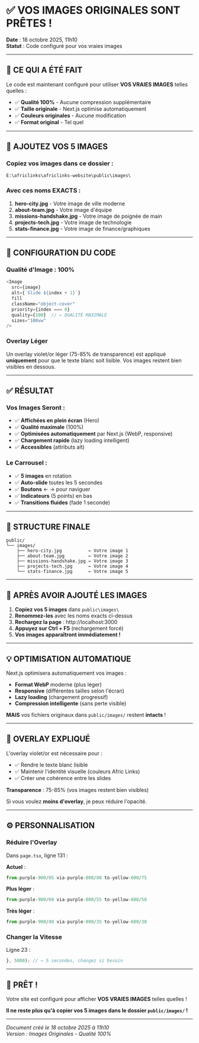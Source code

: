 # ✅ VOS IMAGES ORIGINALES SONT PRÊTES !

**Date** : 18 octobre 2025, 11h10  
**Statut** : Code configuré pour vos vraies images

---

## 🎯 CE QUI A ÉTÉ FAIT

Le code est maintenant configuré pour utiliser **VOS VRAIES IMAGES** telles quelles :

- ✅ **Qualité 100%** - Aucune compression supplémentaire
- ✅ **Taille originale** - Next.js optimise automatiquement
- ✅ **Couleurs originales** - Aucune modification
- ✅ **Format original** - Tel quel

---

## 📸 AJOUTEZ VOS 5 IMAGES

### Copiez vos images dans ce dossier :

```
E:\africlinks\africlinks-website\public\images\
```

### Avec ces noms EXACTS :

1. **hero-city.jpg** - Votre image de ville moderne
2. **about-team.jpg** - Votre image d'équipe
3. **missions-handshake.jpg** - Votre image de poignée de main
4. **projects-tech.jpg** - Votre image de technologie
5. **stats-finance.jpg** - Votre image de finance/graphiques

---

## 🔧 CONFIGURATION DU CODE

### Qualité d'Image : 100%

```typescript
<Image
  src={image}
  alt={`Slide ${index + 1}`}
  fill
  className="object-cover"
  priority={index === 0}
  quality={100}  // ← QUALITÉ MAXIMALE
  sizes="100vw"
/>
```

### Overlay Léger

Un overlay violet/or léger (75-85% de transparence) est appliqué **uniquement** pour que le texte blanc soit lisible. Vos images restent bien visibles en dessous.

---

## ✅ RÉSULTAT

### Vos Images Seront :
- ✅ **Affichées en plein écran** (Hero)
- ✅ **Qualité maximale** (100%)
- ✅ **Optimisées automatiquement** par Next.js (WebP, responsive)
- ✅ **Chargement rapide** (lazy loading intelligent)
- ✅ **Accessibles** (attributs alt)

### Le Carrousel :
- ✅ **5 images** en rotation
- ✅ **Auto-slide** toutes les 5 secondes
- ✅ **Boutons** ← → pour naviguer
- ✅ **Indicateurs** (5 points) en bas
- ✅ **Transitions fluides** (fade 1 seconde)

---

## 📁 STRUCTURE FINALE

```
public/
└── images/
    ├── hero-city.jpg          ← Votre image 1
    ├── about-team.jpg         ← Votre image 2
    ├── missions-handshake.jpg ← Votre image 3
    ├── projects-tech.jpg      ← Votre image 4
    └── stats-finance.jpg      ← Votre image 5
```

---

## 🚀 APRÈS AVOIR AJOUTÉ LES IMAGES

1. **Copiez vos 5 images** dans `public\images\`
2. **Renommez-les** avec les noms exacts ci-dessus
3. **Rechargez la page** : http://localhost:3000
4. **Appuyez sur Ctrl + F5** (rechargement forcé)
5. **Vos images apparaîtront immédiatement !**

---

## 💡 OPTIMISATION AUTOMATIQUE

Next.js optimisera automatiquement vos images :
- **Format WebP** moderne (plus léger)
- **Responsive** (différentes tailles selon l'écran)
- **Lazy loading** (chargement progressif)
- **Compression intelligente** (sans perte visible)

**MAIS** vos fichiers originaux dans `public/images/` restent **intacts** !

---

## 🎨 OVERLAY EXPLIQUÉ

L'overlay violet/or est nécessaire pour :
- ✅ Rendre le texte blanc lisible
- ✅ Maintenir l'identité visuelle (couleurs Afric Links)
- ✅ Créer une cohérence entre les slides

**Transparence** : 75-85% (vos images restent bien visibles)

Si vous voulez **moins d'overlay**, je peux réduire l'opacité.

---

## ⚙️ PERSONNALISATION

### Réduire l'Overlay

Dans `page.tsx`, ligne 131 :

**Actuel** :
```typescript
from-purple-900/85 via-purple-800/80 to-yellow-600/75
```

**Plus léger** :
```typescript
from-purple-900/60 via-purple-800/55 to-yellow-600/50
```

**Très léger** :
```typescript
from-purple-900/40 via-purple-800/35 to-yellow-600/30
```

### Changer la Vitesse

Ligne 23 :
```typescript
}, 5000); // ← 5 secondes, changez si besoin
```

---

## 🎊 PRÊT !

Votre site est configuré pour afficher **VOS VRAIES IMAGES** telles quelles !

**Il ne reste plus qu'à copier vos 5 images dans le dossier `public/images/` !**

---

*Document créé le 18 octobre 2025 à 11h10*  
*Version : Images Originales - Qualité 100%*
